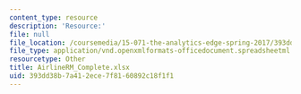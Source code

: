 ```yaml
---
content_type: resource
description: 'Resource:'
file: null
file_location: /coursemedia/15-071-the-analytics-edge-spring-2017/393dd38b7a412ece7f8160892c18f1f1_AirlineRM_Complete.xlsx
file_type: application/vnd.openxmlformats-officedocument.spreadsheetml.sheet
resourcetype: Other
title: AirlineRM_Complete.xlsx
uid: 393dd38b-7a41-2ece-7f81-60892c18f1f1
---
```

